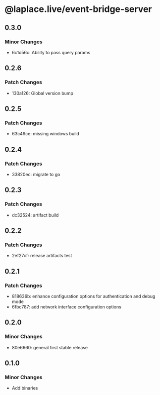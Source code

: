 # @laplace.live/event-bridge-server

## 0.3.0

### Minor Changes

- 6c1d56c: Ability to pass query params

## 0.2.6

### Patch Changes

- 130a126: Global version bump

## 0.2.5

### Patch Changes

- 63c49ce: missing windows build

## 0.2.4

### Patch Changes

- 33820ec: migrate to go

## 0.2.3

### Patch Changes

- dc32524: artifact build

## 0.2.2

### Patch Changes

- 2ef27cf: release artifacts test

## 0.2.1

### Patch Changes

- 818636b: enhance configuration options for authentication and debug mode
- 6fbc787: add network interface configuration options

## 0.2.0

### Minor Changes

- 80e6660: general first stable release

## 0.1.0

### Minor Changes

- Add binaries

